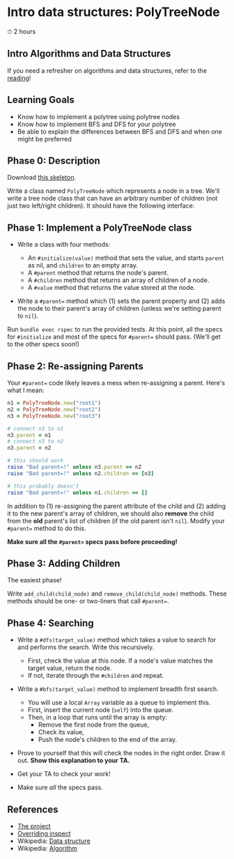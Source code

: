 # Intro data structures: PolyTreeNode
⏱ 2 hours

## Intro Algorithms and Data Structures

If you need a refresher on algorithms and data structures, refer to the [reading](https://open.appacademy.io/learn/full-stack-online/ruby/intro-to-algorithms-and-data-structures)!

## Learning Goals

- Know how to implement a polytree using polytree nodes
- Know how to implement BFS and DFS for your polytree
- Be able to explain the differences between BFS and DFS and when one might be preferred

## Phase 0: Description

Download [this skeleton](https://assets.aaonline.io/fullstack/ruby/projects/poly_tree_node/skeleton.zip).

Write a class named `PolyTreeNode` which represents a node in a tree. We'll write a tree node class that can have an arbitrary number of children (not just two left/right children). It should have the following interface:

## Phase 1: Implement a PolyTreeNode class

- Write a class with four methods:
  - An `#initialize(value)` method that sets the value, and starts `parent` as nil, and `children` to an empty array.
  - A `#parent` method that returns the node's parent.
  - A `#children` method that returns an array of children of a node.
  - A `#value` method that returns the value stored at the node.

- Write a `#parent=` method which (1) sets the parent property and (2) adds the node to their parent's array of children (unless we're setting parent to `nil`).

Run `bundle exec rspec` to run the provided tests. At this point, all the specs for `#initialize` and most of the specs for `#parent=` should pass. (We'll get to the other specs soon!)

## Phase 2: Re-assigning Parents

Your `#parent=` code likely leaves a mess when re-assigning a parent. Here's what I mean:

```ruby
n1 = PolyTreeNode.new("root1")
n2 = PolyTreeNode.new("root2")
n3 = PolyTreeNode.new("root3")

# connect n3 to n1
n3.parent = n1
# connect n3 to n2
n3.parent = n2

# this should work
raise "Bad parent=!" unless n3.parent == n2
raise "Bad parent=!" unless n2.children == [n3]

# this probably doesn't
raise "Bad parent=!" unless n1.children == []
```

In addition to (1) re-assigning the parent attribute of the child and (2) adding it to the new parent's array of children, we should also **remove** the child from the **old** parent's list of children (if the old parent isn't `nil`). Modify your `#parent=` method to do this.

**Make sure all the `#parent=` specs pass before proceeding!**

## Phase 3: Adding Children

The easiest phase!

Write `add_child(child_node)` and `remove_child(child_node)` methods. These methods should be one- or two-liners that call `#parent=`.

## Phase 4: Searching

- Write a `#dfs(target_value)` method which takes a value to search for and performs the search. Write this recursively.
  - First, check the value at this node. If a node's value matches the target value, return the node.
  - If not, iterate through the `#children` and repeat.

- Write a `#bfs(target_value)` method to implement breadth first search.
  - You will use a local `Array` variable as a queue to implement this.
  - First, insert the current node (`self`) into the queue.
  - Then, in a loop that runs until the array is empty:
    - Remove the first node from the queue,
    - Check its value,
    - Push the node's children to the end of the array.

- Prove to yourself that this will check the nodes in the right order. Draw it out. **Show this explanation to your TA.**
- Get your TA to check your work!
- Make sure *all* the specs pass.

## References
- [The project](https://open.appacademy.io/learn/full-stack-online/ruby/intro-data-structures--polytreenode)
- [Overriding inspect](https://open.appacademy.io/learn/full-stack-online/ruby/inspecting-complex-elements)
- Wikipedia: [Data structure](http://en.wikipedia.org/wiki/Data_structure)
- Wikipedia: [Algorithm](http://en.wikipedia.org/wiki/Algorithm)

